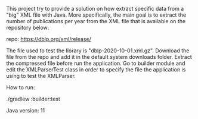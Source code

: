 This project try to provide a solution on how extract specific data from a "big" XML file with Java. More specifically, the main goal is to extract the number of publications per year from the XML file that is available on the repository below: 

repo: https://dblp.org/xml/release/

The file used to test the library is "dblp-2020-10-01.xml.gz". Download the file from the repo and add it in the default system downloads folder. Extract the compressed file before run the application. Go to builder module and edit the XMLParserTest class in order to specify the file the application is using to test the XMLParser.

How to run:

./gradlew :builder:test

Java version: 11
